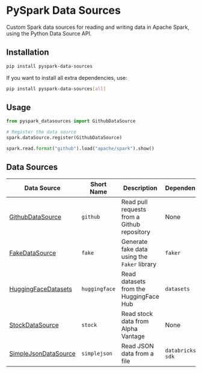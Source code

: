 # PySpark Data Sources

Custom Spark data sources for reading and writing data in Apache Spark, using the Python Data Source API.

## Installation

```bash
pip install pyspark-data-sources
```

If you want to install all extra dependencies, use:

```bash
pip install pyspark-data-sources[all]
```

## Usage

```python
from pyspark_datasources import GithubDataSource

# Register the data source
spark.dataSource.register(GithubDataSource)

spark.read.format("github").load("apache/spark").show()
```


## Data Sources

| Data Source                                         | Short Name    | Description                                 | Dependencies    |
|-----------------------------------------------------|---------------|---------------------------------------------|-----------------|
| [GithubDataSource](./datasources/github.md)         | `github`      | Read pull requests from a Github repository | None            |
| [FakeDataSource](./datasources/fake.md)             | `fake`        | Generate fake data using the `Faker` library | `faker`         |
| [HuggingFaceDatasets](./datasources/huggingface.md) | `huggingface` | Read datasets from the HuggingFace Hub      | `datasets`      |
| [StockDataSource](./datasources/stock.md)           | `stock`       | Read stock data from Alpha Vantage          | None            |
| [SimpleJsonDataSource](./datasources/simplejson.md) | `simplejson`  | Read JSON data from a file                  | `databricks-sdk` |
